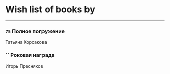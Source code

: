 # Wish list of books by [](https://ok.ru/profile/536771522733)
---

### `75` Полное погружение
Татьяна  Корсакова

### `` Роковая награда
Игорь Пресняков

